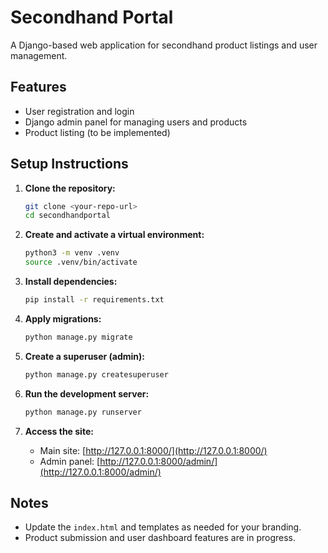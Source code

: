# Secondhand Portal

A Django-based web application for secondhand product listings and user management.

## Features
- User registration and login
- Django admin panel for managing users and products
- Product listing (to be implemented)

## Setup Instructions

1. **Clone the repository:**
   ```bash
   git clone <your-repo-url>
   cd secondhandportal
   ```

2. **Create and activate a virtual environment:**
   ```bash
   python3 -m venv .venv
   source .venv/bin/activate
   ```

3. **Install dependencies:**
   ```bash
   pip install -r requirements.txt
   ```

4. **Apply migrations:**
   ```bash
   python manage.py migrate
   ```

5. **Create a superuser (admin):**
   ```bash
   python manage.py createsuperuser
   ```

6. **Run the development server:**
   ```bash
   python manage.py runserver
   ```

7. **Access the site:**
   - Main site: [http://127.0.0.1:8000/](http://127.0.0.1:8000/)
   - Admin panel: [http://127.0.0.1:8000/admin/](http://127.0.0.1:8000/admin/)

## Notes
- Update the `index.html` and templates as needed for your branding.
- Product submission and user dashboard features are in progress.
